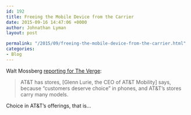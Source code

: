```yaml
---
id: 192
title: Freeing the Mobile Device from the Carrier
date: 2015-09-16 14:47:06 +0000
author: Johnathan Lyman
layout: post

permalink: "/2015/09/freeing-the-mobile-device-from-the-carrier.html"
categories:
- Blog
---
```

<div class="kg-card-markdown"><p>Walt Mossberg <a href="http://www.theverge.com/2015/9/16/9337115/end-of-smartphone-carrier-retail-stores-mossberg">reporting for The Verge</a>:</p><blockquote><p>AT&amp;T has stores, [Glenn Lurie, the CEO of AT&amp;T Mobility] says, because “customers deserve choice” in phones, and AT&amp;T’s stores carry many models.</p></blockquote><p>Choice in AT&amp;T’s offerings, that is…</p></div>
